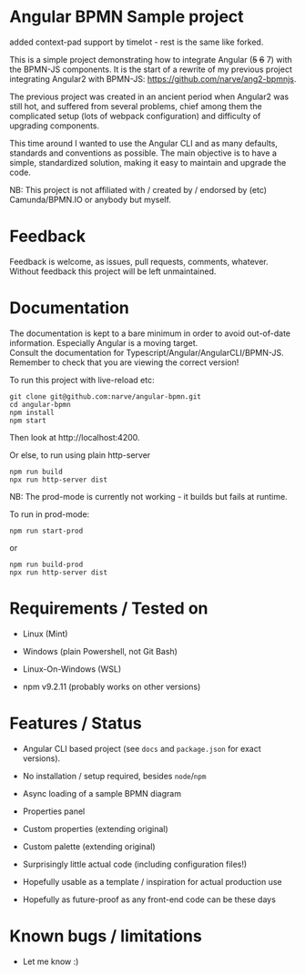 # Angular BPMN Sample project

added context-pad support by timelot - rest is the same like forked.

This is a simple project demonstrating how to integrate Angular (~~5~~ ~~6~~ 7) with the 
BPMN-JS components. It is the start of a rewrite of my previous project integrating 
Angular2 with BPMN-JS: https://github.com/narve/ang2-bpmnjs.  

The previous project was created in an ancient period when Angular2 was still hot, 
and suffered from several problems, 
chief among them the complicated setup (lots of webpack configuration) and difficulty 
of upgrading components.  

This time around I wanted to use the Angular CLI and as many defaults, standards and conventions as possible. 
The main objective is to have a simple, standardized solution, making it easy to maintain and 
upgrade the code. 

NB: This project is not affiliated with / created by / endorsed by (etc) Camunda/BPMN.IO or anybody but myself. 


# Feedback

Feedback is welcome, as issues, pull requests, comments, whatever. Without feedback this project 
will be left unmaintained. 


# Documentation

The documentation is kept to a bare minimum in order to avoid out-of-date information. 
Especially Angular is a moving target.  
Consult the documentation for Typescript/Angular/AngularCLI/BPMN-JS. Remember to check that 
you are viewing the correct version!
 
To run this project with live-reload etc: 
 
    git clone git@github.com:narve/angular-bpmn.git
    cd angular-bpmn
    npm install
    npm start 
    
Then look at http://localhost:4200. 

Or else, to run using plain http-server

    npm run build
    npx run http-server dist


NB: The prod-mode is currently not working - it builds but fails at runtime. 

To run in prod-mode:

    npm run start-prod
    
or

    npm run build-prod
    npx run http-server dist

# Requirements / Tested on
 
- Linux (Mint)
- Windows (plain Powershell, not Git Bash) 
- Linux-On-Windows (WSL)

- npm v9.2.11 (probably works on other versions) 

# Features / Status

- Angular CLI based project (see `docs` and `package.json` for exact versions).
- No installation / setup required, besides `node`/`npm`

- Async loading of a sample BPMN diagram
- Properties panel
- Custom properties (extending original)
- Custom palette (extending original)

- Surprisingly little actual code (including configuration files!)
- Hopefully usable as a template / inspiration for actual production use
- Hopefully as future-proof as any front-end code can be these days


# Known bugs / limitations

- Let me know :)  
